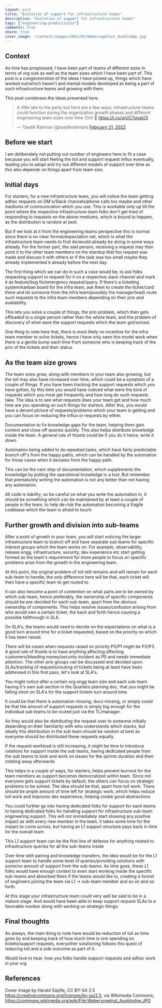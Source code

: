 ```yaml
---
layout: post
title: "Evolution of support for infrastructure teams"
description: "Evolution of support for infrastructure teams"
tags: ["engineering-productivity"]
comments: true
share: true
cover_image: '/content/images/2022/02/Webervogelnst_Auoblodge.jpg'
---
```


## Context

As time has progressed, I have been part of teams of different sizes in terms of org size as well as the team sizes which I have been part of. This post is a conglomeration of the ideas I have picked up, things which have worked out/which haven't and mental models developed as being a part of such infrastructure teams and growing with them.

This post condenses the ideas presented here.

<blockquote class="twitter-tweet"><p lang="en" dir="ltr">A little late to the party but here are a few ways, infrastructure teams could function during the organization growth phases and different engineering team sizes over time (1/n) 🧵 <a href="https://t.co/wUC7ujyaU3">https://t.co/wUC7ujyaU3</a></p>&mdash; Tasdik Rahman (@tasdikrahman) <a href="https://twitter.com/tasdikrahman/status/1495881281745440772?ref_src=twsrc%5Etfw">February 21, 2022</a></blockquote> <script async src="https://platform.twitter.com/widgets.js" charset="utf-8"></script>

## Before we start

I am deliberately not putting out number of engineers here to fit a case because you will start feeling the toil and support request influx eventually, leading you to adopt and try out different models of support over time as this also depends on things apart from team size.

## Initial days

For starters, for a new infrastructure team, you will notice the team getting adhoc requests on DM's/Slack channels/phone calls too maybe and other mediums of communication which you use. This is workable only up till the point where the respective infrastructure team folks don't get tired of responding to requests on the above mediums, which is bound to happen, as the distribution is random at best.

But if we look at it from the engineering teams perspective this is normal since there is no clear format/expectation set, which is what the infrastructure team needs to first do/would already be doing in some ways already. For the former part, the said person, receiving a request may then point it to the other team members on the standup that foo request was made and discuss it with others or if the task was too small maybe they already implemented it already before the next day.

The first thing which we can do in such a case would be, to ask folks requesting support to request for it on a respective slack channel and mark it as feature/bug fix/emergency request/query. If there's a ticketing system/kanban board for the infra team, ask them to create the ticket/card there and let someone from the infra team(possibly the manager/lead) route such requests to the infra team members depending on their prio and availability.

This lets you solve a couple of things, the prio problem, which then gets offloaded to a single person rather than the whole team, and the problem of discovery of what were the support requests which the team got/solved.

One thing to note here that, there is most likely no incentive for the infra team member to solve tickets, hence I have only seen this model work when there is a gentle bump each time from someone who is keeping track of the prio of the tickets and their status.

## As the team size grows

The team sizes grow, along with members in your team also growing, but the toil may also have increased over time, which could be a symptom of a couple of things. If you have been tracking the support requests which you have gotten, by this time you would have noticed what were the kind of requests which you most get frequently and how long do such requests take. The idea is to see what requests does your team get and how much time are you spending on such things for starters. After this, you would have a decent picture of requests/problems which your team is getting and you can focus on reducing the influx or requests by either.

Documentation to fix knowledge gaps for the team, helping them gain context and close off queries quickly. This also helps distribute knowledge inside the team. A general rule of thumb could be if you do it twice, write it down.

Automation being added to do repeated tasks, which have fairly predictable branch off's from the happy paths, which can be handled by the automation for those cases when it deviates from the happy path.

This can be the next step of documentation, which supplements the knowledge by putting the operational knowledge in a tool. But remember that prematurely writing the automation is not any better than not having any automation.

All code is liability, so be careful on what you write the automation in, it should be something which can be maintained by at least a couple of people in the team, to help de-risk the automation becoming a fragile codebase which the team is afraid to touch.

## Further growth and division into sub-teams

After a point of growth in your team, you will start noticing the larger infrastructure team to branch off and have separate sub teams for specific interest groups which the team works on. For example, observability, release engg, infrastructure, security, dev experience etc start getting formed as the team's requirement for more people to focus on specific problems arise from the growth in the engineering team.

At this point, the original problem of toil still remains and will remain for each sub-team to handle, the only difference here will be that, each ticket will then have a specific team to get routed to.

It can also become a point of contention on what parts are to be owned by which sub-team, hence preferably, the ownership of specific components should be pre-decided for each sub-team, apart from the obvious ownership of components. This helps resolve issues/confusion arising from who would own a certain ticket, the back and forth hence causing a possible fallthrough in SLA.

On SLA's, the teams would need to decide on the expectations on what is a good turn around time for a ticket requested, based on the priority on which it has been raised.

There will be cases when requests raised on priority P0/P1 might be P2/P3. A good rule of thumb is to have anything affecting affecting customers/bleeding money/security incident as P0 and needs immediate attention. The other prio groups can be discussed and decided upon. SLAs/tracking of requests/routing of tickets being at least have been addressed in this first pass, let's look at SLA's.

You might notice after a certain org engg team size and each sub-team having it's own sub section in the Quarters planning doc, that you might be falling short on SLA's for the support tickets turn around time.

It could be that there is automation missing, docs missing, or simply could be that the amount of support requests is simply big enough for the individual sub teams to be routed just via the TL/manager.

As they would also be distributing the request over to someone initially depending on their familiarity with who understands which stacks, but ideally this distribution in the sub team should be random at best as everyone should be distributed these requests equally.

If the request workload is still increasing, it might be time to introduce rotations for support inside the sub teams, having dedicated people from the sub teams to look and work on issues for the sprints duration and then rotating away afterwards

This helps in a couple of ways, for starters, helps prevent burnout for the team members as support becomes democratized within team. Since not everyone gets support tickets by default, the others can focus on strategic problems to be solved. The idea should be that, apart from toil work. There should be ample amount of time left for strategic work, which helps reduce toil work and improves dev experience, helping create good abstractions

You could further go into having dedicated folks for support for each teams to having dedicated folks for handling support for infrastructure sub-team engineering support. This will not immediately start showing any positive impact as with every new member in the team, it takes some time for the impact to come across, but having an L1 support structure pays back in time for the overall team

This L1 support team can be the first line of defense for anything related to infrastructure queries for all the sub-teams inside

Over time with pairing and knowledge transfers, the idea would be for the L1 support team to handle some level of queries/providing solutions with some/no amount of support from the sub-teams. As time goes, these L1 folks would have enough context to even start working inside the specific sub-teams and absorbed there if the teams would like to, creating a funnel of engineers joining the team via L1 -> sub-team member and so on and so forth.

At this stage your infrastructure team could very well be said to be in a mature stage. And would have been able to keep support request SLAs to a favorable number along with working on strategic things.

## Final thoughts

As always, the main thing to note here would be reduction of toil as time goes by and keeping track of how much time is one spending on tickets/support requests, everyother solutioning follows this quest of reducing toil and a side outcome as part of it.

Would love to hear, how you folks handle support requests and adhoc work in your org

## References

Cover image by Harald Süpfle, CC BY-SA 2.5 <https://creativecommons.org/licenses/by-sa/2.5>, via Wikimedia Commons, https://commons.wikimedia.org/wiki/File:Webervogelnst_Auoblodge.JPG
